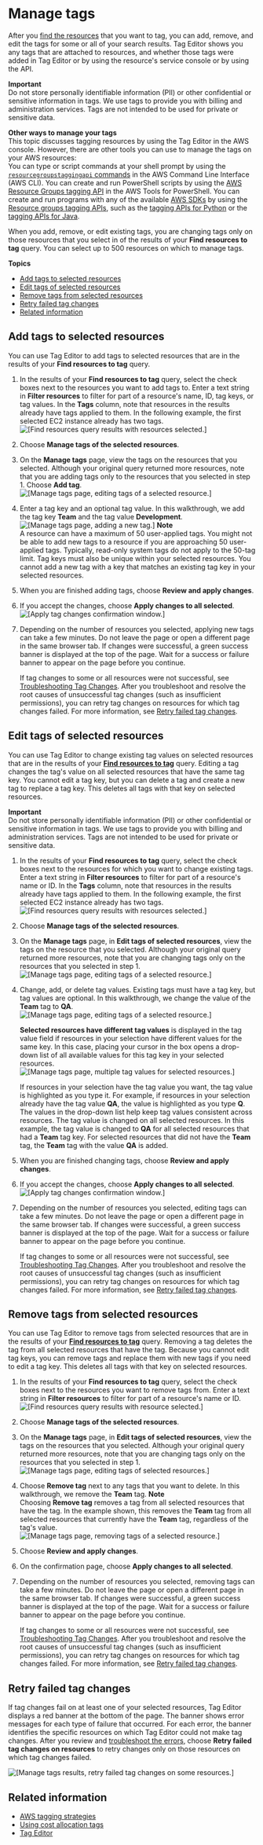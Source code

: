 # Manage tags<a name="tagging-resources"></a>

After you [find the resources](find-resources-to-tag.md) that you want to tag, you can add, remove, and edit the tags for some or all of your search results\. Tag Editor shows you any tags that are attached to resources, and whether those tags were added in Tag Editor or by using the resource's service console or by using the API\.

**Important**  
Do not store personally identifiable information \(PII\) or other confidential or sensitive information in tags\. We use tags to provide you with billing and administration services\. Tags are not intended to be used for private or sensitive data\.

**Other ways to manage your tags**  
This topic discusses tagging resources by using the Tag Editor in the AWS console\. However, there are other tools you can use to manage the tags on your AWS resources:  
You can type or script commands at your shell prompt by using the [`resourcegroupstaggingapi` commands](https://awscli.amazonaws.com/v2/documentation/api/latest/reference/resourcegroupstaggingapi/) in the AWS Command Line Interface \(AWS CLI\)\.
You can create and run PowerShell scripts by using the [AWS Resource Groups tagging API](https://docs.aws.amazon.com/powershell/latest/reference/items/ResourceGroupsTaggingAPI_cmdlets.html) in the AWS Tools for PowerShell\.
You can create and run programs with any of the available [AWS SDKs](https://docs.aws.amazon.com/index.html#sdks) by using the [Resource groups tagging APIs](https://docs.aws.amazon.com/resourcegroupstagging/latest/APIReference/), such as the [tagging APIs for Python](https://boto3.amazonaws.com/v1/documentation/api/latest/reference/services/resourcegroupstaggingapi.html) or the [tagging APIs for Java](https://docs.aws.amazon.com/AWSJavaScriptSDK/latest/AWS/ResourceGroupsTaggingAPI.html)\.

When you add, remove, or edit existing tags, you are changing tags only on those resources that you select in of the results of your **Find resources to tag** query\. You can select up to 500 resources on which to manage tags\.

**Topics**
+ [Add tags to selected resources](#tagging-resources-add)
+ [Edit tags of selected resources](#tagging-resources-edit)
+ [Remove tags from selected resources](#tagging-resources-delete)
+ [Retry failed tag changes](#tagging-resources-retry)
+ [Related information](#related-info-manage-tags)

## Add tags to selected resources<a name="tagging-resources-add"></a>

You can use Tag Editor to add tags to selected resources that are in the results of your **Find resources to tag** query\.

1. In the results of your **Find resources to tag** query, select the check boxes next to the resources you want to add tags to\. Enter a text string in **Filter resources** to filter for part of a resource's name, ID, tag keys, or tag values\. In the **Tags** column, note that resources in the results already have tags applied to them\. In the following example, the first selected EC2 instance already has two tags\.  
![\[Find resources query results with resources selected.\]](http://docs.aws.amazon.com/ARG/latest/userguide/images/te_findresources_results.png)

1. Choose **Manage tags of the selected resources**\.

1. On the **Manage tags** page, view the tags on the resources that you selected\. Although your original query returned more resources, note that you are adding tags only to the resources that you selected in step 1\. Choose **Add tag**\.  
![\[Manage tags page, editing tags of a selected resource.\]](http://docs.aws.amazon.com/ARG/latest/userguide/images/te_manage_tags_selected.png)

1. Enter a tag key and an optional tag value\. In this walkthrough, we add the tag key **Team** and the tag value **Development**\.  
![\[Manage tags page, adding a new tag.\]](http://docs.aws.amazon.com/ARG/latest/userguide/images/te_manage_addtag.png)
**Note**  
A resource can have a maximum of 50 user\-applied tags\. You might not be able to add new tags to a resource if you are approaching 50 user\-applied tags\. Typically, read\-only system tags do not apply to the 50\-tag limit\. Tag keys must also be unique within your selected resources\. You cannot add a new tag with a key that matches an existing tag key in your selected resources\. 

1. When you are finished adding tags, choose **Review and apply changes**\.

1. If you accept the changes, choose **Apply changes to all selected**\.  
![\[Apply tag changes confirmation window.\]](http://docs.aws.amazon.com/ARG/latest/userguide/images/te_apply_add_tag.png)

1. Depending on the number of resources you selected, applying new tags can take a few minutes\. Do not leave the page or open a different page in the same browser tab\. If changes were successful, a green success banner is displayed at the top of the page\. Wait for a success or failure banner to appear on the page before you continue\.

   If tag changes to some or all resources were not successful, see [Troubleshooting Tag Changes](troubleshooting-tags.md)\. After you troubleshoot and resolve the root causes of unsuccessful tag changes \(such as insufficient permissions\), you can retry tag changes on resources for which tag changes failed\. For more information, see [Retry failed tag changes](#tagging-resources-retry)\.

## Edit tags of selected resources<a name="tagging-resources-edit"></a>

You can use Tag Editor to change existing tag values on selected resources that are in the results of your [**Find resources to tag**](find-resources-to-tag.md) query\. Editing a tag changes the tag's value on all selected resources that have the same tag key\. You cannot edit a tag key, but you can delete a tag and create a new tag to replace a tag key\. This deletes all tags with that key on selected resources\.

**Important**  
Do not store personally identifiable information \(PII\) or other confidential or sensitive information in tags\. We use tags to provide you with billing and administration services\. Tags are not intended to be used for private or sensitive data\.

1. In the results of your **Find resources to tag** query, select the check boxes next to the resources for which you want to change existing tags\. Enter a text string in **Filter resources** to filter for part of a resource's name or ID\. In the **Tags** column, note that resources in the results already have tags applied to them\. In the following example, the first selected EC2 instance already has two tags\.  
![\[Find resources query results with resources selected.\]](http://docs.aws.amazon.com/ARG/latest/userguide/images/te_findresources_results.png)

1. Choose **Manage tags of the selected resources**\.

1. On the **Manage tags** page, in **Edit tags of selected resources**, view the tags on the resource that you selected\. Although your original query returned more resources, note that you are changing tags only on the resources that you selected in step 1\.  
![\[Manage tags page, editing tags of a selected resource.\]](http://docs.aws.amazon.com/ARG/latest/userguide/images/te_edit_tag.png)

1. Change, add, or delete tag values\. Existing tags must have a tag key, but tag values are optional\. In this walkthrough, we change the value of the **Team** tag to **QA**\.  
![\[Manage tags page, editing tags of a selected resource.\]](http://docs.aws.amazon.com/ARG/latest/userguide/images/te_change_tagvalue.png)

   **Selected resources have different tag values** is displayed in the tag value field if resources in your selection have different values for the same key\. In this case, placing your cursor in the box opens a drop\-down list of all available values for this tag key in your selected resources\.  
![\[Manage tags page, multiple tag values for selected resources.\]](http://docs.aws.amazon.com/ARG/latest/userguide/images/te_multiple_values_same_key.png)

   If resources in your selection have the tag value you want, the tag value is highlighted as you type it\. For example, if resources in your selection already have the tag value **QA**, the value is highlighted as you type **Q**\. The values in the drop\-down list help keep tag values consistent across resources\. The tag value is changed on all selected resources\. In this example, the tag value is changed to **QA** for all selected resources that had a **Team** tag key\. For selected resources that did not have the **Team** tag, the **Team** tag with the value **QA** is added\.

1. When you are finished changing tags, choose **Review and apply changes**\.

1. If you accept the changes, choose **Apply changes to all selected**\.  
![\[Apply tag changes confirmation window.\]](http://docs.aws.amazon.com/ARG/latest/userguide/images/te_apply_edittag.png)

1. Depending on the number of resources you selected, editing tags can take a few minutes\. Do not leave the page or open a different page in the same browser tab\. If changes were successful, a green success banner is displayed at the top of the page\. Wait for a success or failure banner to appear on the page before you continue\.

   If tag changes to some or all resources were not successful, see [Troubleshooting Tag Changes](troubleshooting-tags.md)\. After you troubleshoot and resolve the root causes of unsuccessful tag changes \(such as insufficient permissions\), you can retry tag changes on resources for which tag changes failed\. For more information, see [Retry failed tag changes](#tagging-resources-retry)\.

## Remove tags from selected resources<a name="tagging-resources-delete"></a>

You can use Tag Editor to remove tags from selected resources that are in the results of your [**Find resources to tag**](find-resources-to-tag.md) query\. Removing a tag deletes the tag from all selected resources that have the tag\. Because you cannot edit tag keys, you can remove tags and replace them with new tags if you need to edit a tag key\. This deletes all tags with that key on selected resources\.

1. In the results of your **Find resources to tag** query, select the check boxes next to the resources you want to remove tags from\. Enter a text string in **Filter resources** to filter for part of a resource's name or ID\.  
![\[Find resources query results with resource selected.\]](http://docs.aws.amazon.com/ARG/latest/userguide/images/te_findresources_results.png)

1. Choose **Manage tags of the selected resources**\.

1. On the **Manage tags** page, in **Edit tags of selected resources**, view the tags on the resources that you selected\. Although your original query returned more resources, note that you are changing tags only on the resources that you selected in step 1\.  
![\[Manage tags page, editing tags of selected resources.\]](http://docs.aws.amazon.com/ARG/latest/userguide/images/te_change_tagvalue.png)

1. Choose **Remove tag** next to any tags that you want to delete\. In this walkthrough, we remove the **Team** tag\.
**Note**  
Choosing **Remove tag** removes a tag from all selected resources that have the tag\. In the example shown, this removes the **Team** tag from all selected resources that currently have the **Team** tag, regardless of the tag's value\.  
![\[Manage tags page, removing tags of a selected resource.\]](http://docs.aws.amazon.com/ARG/latest/userguide/images/te_change_tagvalue.png)

1. Choose **Review and apply changes**\.

1. On the confirmation page, choose **Apply changes to all selected**\.

1. Depending on the number of resources you selected, removing tags can take a few minutes\. Do not leave the page or open a different page in the same browser tab\. If changes were successful, a green success banner is displayed at the top of the page\. Wait for a success or failure banner to appear on the page before you continue\.

   If tag changes to some or all resources were not successful, see [Troubleshooting Tag Changes](troubleshooting-tags.md)\. After you troubleshoot and resolve the root causes of unsuccessful tag changes \(such as insufficient permissions\), you can retry tag changes on resources for which tag changes failed\. For more information, see [Retry failed tag changes](#tagging-resources-retry)\.

## Retry failed tag changes<a name="tagging-resources-retry"></a>

If tag changes fail on at least one of your selected resources, Tag Editor displays a red banner at the bottom of the page\. The banner shows error messages for each type of failure that occurred\. For each error, the banner identifies the specific resources on which Tag Editor could not make tag changes\. After you review and [troubleshoot the errors](troubleshooting-tags.md), choose **Retry failed tag changes on resources** to retry changes only on those resources on which tag changes failed\.

![\[Manage tags results, retry failed tag changes on some resources.\]](http://docs.aws.amazon.com/ARG/latest/userguide/images/te_retry_failed_tag_changes_resources.png)

## Related information<a name="related-info-manage-tags"></a>
+ [AWS tagging strategies](https://aws.amazon.com/answers/account-management/aws-tagging-strategies/)
+ [Using cost allocation tags](https://docs.aws.amazon.com/awsaccountbilling/latest/aboutv2/cost-alloc-tags.html#allocation-what)
+ [Tag Editor](tag-editor.md)